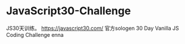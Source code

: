# JavaScript30-Challenge
JS30天训练。
https://javascript30.com/
官方sologen 30 Day Vanilla JS Coding Challenge
enna
